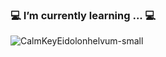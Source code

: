 ###                          💻 I’m currently learning ... 💻
![CalmKeyEidolonhelvum-small](https://user-images.githubusercontent.com/46246019/87048324-3dc1f300-c204-11ea-974e-b2918f3aeed2.gif)

<!--
**berat02/berat02** is a ✨ _special_ ✨ repository because its `README.md` (this file) appears on your GitHub profile.

Here are some ideas to get you started:

- 🔭 I’m currently working on ...
- 🌱 I’m currently learning ...
- 👯 I’m looking to collaborate on ...
- 🤔 I’m looking for help with ...
- 💬 Ask me about ...
- 📫 How to reach me: ...
- 😄 Pronouns: ...
- ⚡ Fun fact: ...
-->
